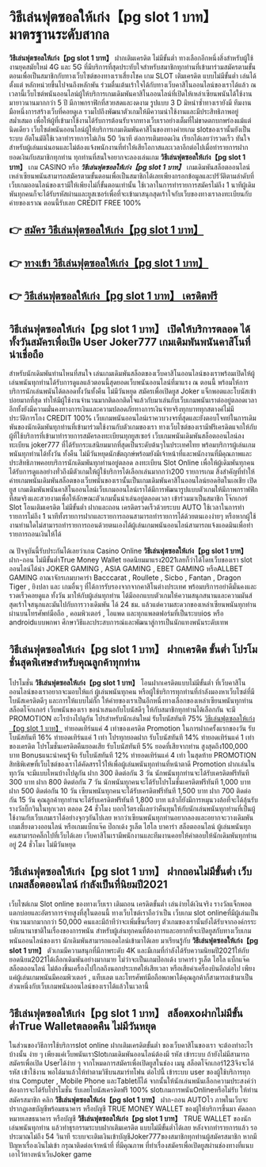 # วิธีเล่นฟุตซอลให้เก่ง【pg slot 1 บาท】  มาตรฐานระดับสากล

**วิธีเล่นฟุตซอลให้เก่ง【pg slot 1 บาท】** ฝากเติมเครดิต ไม่มีขั้นต่ำ  ทางเลือกอีกหนึ่งสิ่งสำหรับผู้ใช้งานยุคสมัยใหม่ 4G และ 5G ที่มีบริการที่สุดประทับใจสำหรับสมาชิกทุกท่านที่เข้ามาร่วมสมัครตามขั้นตอนเพื่อเป็นสมาชิกกับทางเว็บไซต์ของทางเราเสี่ยงโชค เกม SLOT  เติมเครดิต แบบไม่มีขั้นต่ำ เล่นได้ตั้งแต่ หลักหน่วยขึ้นไปจนถึงหลักพัน ร่วมตื่นเต้นเร้าใจได้กับทางเว็บคาสิโนออนไลน์ของเราได้แล้ว ณ เวลานี้เว็บไซต์พนันออนไลน์ผู้ให้บริการเกมเดิมพันคาสิโนออนไลน์ที่เปิดให้เหล่าเซียนพนันได้ใช้งานมายาวนานมากกว่า 5 ปี มีภาพกราฟิกที่สวยสดและงดงาม รูปแบบ 3 D
มิหนำซ้ำทางเรายังมี ทีมงานมือหนึ่งการสร้างเว็บที่คอยดูเล  รวมไปถึงพัฒนาตัวเกมให้มีความน่าใช้งานและมีประสิทธิภาพอยู่สม่ำเสมอ เพื่อให้ผู้ที่เข้ามาใช้งานได้รับการต้อนรับจากทางเว็บเราอย่างเต็มที่ไม่ขาดตกบกพร่องแม้แต่นิดเดียว เว็บไซต์พนันออนไลน์ผู้ให้บริการเกมเดิมพันคาสิโนของทางค่ายเกม slotของเรานั้นยังเป็นระบบ อัตโนมัติใช้เวลาทำรายการไม่เกิน 50 วินาที ต่อการเติมยอดเงิน เรียกได้เลยว่ารวดเร็ว ทันใจสำหรับผู้เล่นแน่นอนและไม่ต้องแจ้งพนักงานที่ทำให้เสียโอกาสและเวลาอีกต่อไปเมื่อทำรายการฝากยอดเงินกับสมาชิกทุกท่าน
ทุกท่านที่สนใจอยากจะลองเล่นเกม **วิธีเล่นฟุตซอลให้เก่ง【pg slot 1 บาท】** เกม CASINO  หรือ ***วิธีเล่นฟุตซอลให้เก่ง【pg slot 1 บาท】*** เกมเดิมพันสล็อตออนไลน์เหล่าเซียนพนันสามารถสมัครตามขั้นตอนเพื่อเป็นสมาชิกได้เลยเพียงกรอกข้อมูลและปรัวัติตามลำดับที่เว็บเกมออนไลน์ของเรามีให้เพียงไม่กี่ขั้นตอนเท่านั้น ใช้เวลาในการทำรายการสมัครไม่ถึง 1 นาทีผู้เดิมพันทุกคนก็จะได้รับรหัสผ่านและยูสเซอร์เพื่อที่จะเข้ามาสนุกสุดเร้าใจกับเว็บของทางเราลงทะเบียนกับค่ายของเราณ ตอนนี้รับเลย CREDIT FREE 100%

## 👉 [สมัคร วิธีเล่นฟุตซอลให้เก่ง【pg slot 1 บาท】](https://archa888.com/)
## 👉 [ทางเข้า วิธีเล่นฟุตซอลให้เก่ง【pg slot 1 บาท】](https://archa888.com/)
## 👉 [วิธีเล่นฟุตซอลให้เก่ง【pg slot 1 บาท】 เครดิตฟรี](https://archa888.com/)

## วิธีเล่นฟุตซอลให้เก่ง【pg slot 1 บาท】 เปิดให้บริการตลอด ได้ทั้งวันสมัครเพื่อเปิด User Joker777 เกมเดิมพันพนันคาสิโนที่น่าเชื่อถือ

สำหรับนักเดิมพันท่านไหนที่สนใจ เล่นเกมเดิมพันสล็อตของเว็บคาสิโนออนไลน์ของเราพร้อมเปิดให้ผู้เล่นพนันทุกท่านได้รับการดูแลแล้วตอนนี้สุดยอดเว็บพนันออนไลน์ที่มาแรง ณ ตอนนี้ พร้อมให้การบริการนักเล่นพนันได้ตลอดทั้งวันทั้งคืน ไม่มีวันหยุด สมัครเพื่อเปิดยูส Joker แจ็กพอตและโบนัสเข้าบ่อยมากที่สุด ทำให้มีผู้ใช้งานจำนวนมากติดอกติดใจแล้วกับมาเล่นกับเว็บเกมพนันเราต่ออยู่ตลอดเวลา อีกทั้งยังมีความมั่นคงทางการเงินและความปลอดภัยทางการเงินจ่ายจริงทุกบาททุกสตางค์ไม่มีประวัติการโกง CREDIT 100% เว็บเกมพนันออนไลน์เราควบวงจรที่สุดและยังตอบโจทย์ในการเดิมพันของนักเดิมพันทุกท่านที่เข้ามาร่วมใช้งานกับตัวเกมของเรา
ทางเว็บไซต์ของเรามีฟรีเครดิตแจกให้กับผู้ที่ใช้บริการที่เข้ามาทำรายการสมัครลงทะเบียนทุกยูสเซอร์ เว็บเกมพนันเดิมพันสล็อตออนไลน์ลงทะเบียน joker777 ที่ได้รับกระแสนิยมมากที่สุดเป็นระดับต้นๆในประเทศไทย พร้อมบริการผู้เล่นเกมพนันทุกท่านได้ทั้งวัน ทั้งคืน ไม่มีวันหยุดนักขัตฤกษ์พร้อมยังมีเจ้าหน้าที่และพนักงานที่มีคุณภาพและประสิทธิภาพคอยบริการนักเดิมพันทุกท่านอยู่ตลอด ลงทะเบียน Slot Online เพื่อให้ผู้เดิมพันทุกคนได้รับการดูแลอย่างทั่วถึงมีตัวเกมให้ผู้ใช้บริการได้เลือกเล่นมากกว่า200 รายการเกม
สิ่งสำคัญที่ทำให้ค่ายเกมพนันเดิมพันสล็อตของเว็บพนันของเรานั้นเป็นเกมเดิมพันคาสิโนออนไลน์ยอดฮิตในเอเชีย เปิดยูส  เกมเดิมพันพนันคาสิโนออนไลน์เว็บเกมออนไลน์เราได้มีการพัฒนารูปแบบตัวเกมให้มีภาพกราฟฟิกที่สมจริงและสวยงามเพื่อให้ลักษณะตัวเกมนั้นน่าเล่นอยู่ตลอดเวลา เข้าร่วมมาเป็นสมาชิก โจ๊กเกอร์ Slot โอนเติมเครดิต ไม่มีขั้นต่ำ ฝากและถอน เครดิตรวดเร็วด้วยระบบ AUTO ใช้เวลาในการทำรายการไม่ถึง 1 นาทีทั้งรายการฝากและรายการถอนสามารถทำรายการได้ด้วยตนเองง่ายๆ หรือหากผู้ใช้งานท่านใดไม่สามารถทำรายการถอนด้วยตนเองได้ผู้เล่นเกมพนันออนไลน์สามารถแจ้งแอดมินเพื่อทำรายการถอนเงินให้ได้

ณ ปัจจุบันนี้รับประกันได้เลยว่าเกม  Casino Online **วิธีเล่นฟุตซอลให้เก่ง【pg slot 1 บาท】** ฝาก-ถอน ไม่มีขั้นต่ำTrue Money Wallet ยอดนิยมมาแรง2021เลยก็ว่าได้โดยเว็บของเรา slot ออนไลน์ได้นำ JOKER GAMING , ASIA GAMING , EBET GAMING หรือALLBET GAMING อาณาจักรเกมบาคาร่า Bacccarat , Roullete , Sicbo , Fantan , Dragon Tiger , ยิงปลา และ เกมอื่นๆ ที่ได้การรับรองจากจากคาสิโนต่างประเทศ พร้อมบริการอย่าดีมั่นคงและรวดเร็วคอยดูแล ทั้งวัน มาให้กับผู้เล่นทุกท่าน ได้มีออกแบบตัวเกมให้ความสนุกสนานและความมันส์สุดเร้าใจสนุกและมันไปกับการวางเดิมพัน ได้ 24 ชม. แล้วแต่ความสะดวกของเหล่าเซียนพนันทุกท่านผ่านบนโทรศัพท์มือถือ , คอมพิวเตอร์ , ไอแพด และทุกแพลตฟอร์มที่เป็นระบบios หรือ androidแบบพกพา ศึกษาวิธีและประสบการณ์และพัฒนาสู่การเป็นนักแทงพนันระดับเทพ

## วิธีเล่นฟุตซอลให้เก่ง【pg slot 1 บาท】 ฝากเครดิต ขั้นต่ำ โปรโมชั่นสุดพิเศษสำหรับคุณลูกค้าทุกท่าน

โปรโมชั่น **วิธีเล่นฟุตซอลให้เก่ง【pg slot 1 บาท】** โอนฝากเครดิตแบบไม่มีขั้นต่ำ ที่เว็บคาสิโนออนไลน์ของเราอยากจะมอบให้แก่  ผู้เล่นพนันทุกคน หรือผู้ใช้บริการทุกท่านที่กำลังมองหาเว็บไซต์ที่มี โบนัสเครดิตดีๆ และการให้แบบไม่กั๊ก ให้ค่ายของเราเป็นอีกหนึ่งทางเลือกของเหล่าเซียนพนันทุกท่าน สล็อตโจ๊กเกอร์ เว็บพนันของเรา ขอนำเสนอกับโบนัสดีๆ ให้กับสมาชิกทุกท่านได้เลือกกัน จะมี PROMOTION อะไรบ้างไปดูกัน
โปรสำหรับนักเล่นใหม่ รับโบนัสทันที 75% [วิธีเล่นฟุตซอลให้เก่ง【pg slot 1 บาท】](https://archa888.com/) ทำยอดเทิร์นแค่ 4 เท่าของเครดิต
 Promotion ในการฝากครั้งแรกของวัน รับโบนัสทันที 16% ทำยอดเทิร์นแค่ 1 เท่า
โปรทุกยอดฝาก รับโบนัสทันที 14% ทำยอดเทิร์นแค่ 1 เท่าของเครดิต
โปรโมชั่นเครดิตคืนยอดเสีย รับโบนัสทันที 5% ยอดที่เสียจากท่าน สูงสุดถึง100,000 บาท
Bonusแนะนำคนรู้จัก รับโบนัสทันที 12% ทำยอดเทิร์นแค่ 4 เท่า
ในสุดท้าย PROMOTION สิทธิพิเศษที่เว็บไซต์ของเราได้คัดสรรไว้ให้เพื่อผู้เล่นพนันทุกท่านที่หน้าตาดี  Promotion ฝากเล่นในทุกวัน จะมีแบบไหนบ้างไปดูกัน
ฝาก 300 ติดต่อกัน 3 วัน นักพนันทุกท่านจะได้รับเครดิตฟรีทันที 300 บาท
ฝาก 800 ติดต่อกัน 7 วัน นักพนันทุกคนจะได้รับโปรโมชั่นเครดิตฟรีทันที 1,000 บาท
ฝาก 500 ติดต่อกัน 10 วัน เซียนพนันทุกคนจะได้รับเครดิตฟรีทันที 1,500 บาท
ฝาก 700 ติดต่อกัน 15 วัน คุณลูกค้าทุกท่านจะได้รับเครดิตฟรีทันที 1,800 บาท
แล้วก็ยังมีการหมุนวงล้อที่จะได้ลุ้นรับรางวัลบิ๊กวินในทุกเวลา ตลอด 24 ชั่วโมง บอกไว้ตรงนี้เลยว่าคืนทุนให้กับนักเล่นพนันทุกท่านที่เป็นผู้ใช้งานกับเว็บเกมเราได้อย่างจุกๆกันไปเลย หากว่าเซียนพนันทุกท่านอยากลองและอยากจะวางเดิมพัน เกมเสี่ยงดวงออนไลน์ หรือเกมแบ็กแจ๊ค ป๊อกเด้ง รูเล็ต ไฮโล บาคาร่า สล็อตออนไลน์ ผู้เล่นพนันทุกคนสามารถคลิ๊กไปที่เว็บได้เลย เว็บคาสิโนเรามีพนักงานและทีมงานคอยให้คำตอบให้นักเดิมพันทุกท่านอยู่ 24 ชั่วโมง ไม่มีวันหยุด

## วิธีเล่นฟุตซอลให้เก่ง【pg slot 1 บาท】 ฝากถอนไม่มีขั้นต่ำ  เว็บเกมสล็อตออนไลน์ กำลังเป็นที่นิยมปี2021

เว็บไซต์เกม Slot online ของทางเว็บเรา เติมถอน เครดิตขั้นต่ำ เล่นง่ายได้เงินจริง รางวัลแจ็กพอตแตกบ่อยและอัตราการจ่ายสูงที่สุในตอนนี้ ทางเว็บไซต์เราถือว่าเป็น เว็บเกม slot onlineที่มีผู้เล่นเป็นจำนวนมากมากกว่า 50,000 คนและมีถ้าทีว่าจะเพิ่มขึ้นเรื่อยๆ ตัวเกมของเรานั้นยังได้รับจากองค์กรระบดับนานาชาติในเรื่องของการพนัน สำหรับผู้เล่นทุกคนที่ต้องการและอยากที่จะเปิดยูสกับทางเว็บเกมพนันออนไลน์ของเรา นักเดิมพันสามารถแอดไลน์เข้ามาได้เลย
	มาเรียนรู้กับ **วิธีเล่นฟุตซอลให้เก่ง【pg slot 1 บาท】** ตัวเกมมีความสนุกที่มีภาพระดับ 4K และมีเกมที่กำลังได้รับความนิยมปี2021ให้กับยอดนิยม2021ได้เลือกเดิมพันอย่างมากมาย  ไม่ว่าจะเป็นเกมป๊อกเด้ง บาคาร่า รูเล็ต ไฮโล แบ็กแจ๊ค สล็อตออนไลน์ ไม่ต้องขึ้นเครื่องไปไกลถึงนอกประเทศให้เสียเวลา หรือเสียค่าเครื่องบินอีกต่อไป เพียงแค่ผู้เล่นเกมพนันมีคอมพิวเตอร์ , แท็บเลต และโทรศัพท์มือถือพกพาได้คุณลูกค้าก็สามารถเข้ามาเป็นส่วนหนึ่งกับเว็บเกมพนันออนไลน์ของเราได้แล้วในเวลานี้

## วิธีเล่นฟุตซอลให้เก่ง【pg slot 1 บาท】 สล็อตxoฝากไม่มีขั้นต่ำTrue Walletตลอดคืน ไม่มีวันหยุด

ในส่วนของวิธีการใช้บริการslot online ฝากเติมเครดิตขั้นต่ำ ของเว็บคาสิโนของเรา จะต้องทำอะไรบ้างนั้น ง่าย ๆ เพียงแค่เว็บพนันเราSlotเกมเดิมพันออนไลน์ต้องมี รหัส เข้าระบบ ถ้ายังไม่มีสามารถสมัครเพื่อเปิด Userได้ง่าย ๆ จากโหมดการสมัครเพื่อเปิดยูสในช่อง เมนู สล็อตโจ๊กเกอร์123จึงจะได้ รหัส เข้าใช้งาน พอได้มาแล้วให้ทำตามวิธีบนสมาร์ทโฟน ต่อไปนี้
เข้าระบบ user  ของผู้ใช้บริการทุกท่าน Computer , Mobile Phone และTabletก็ได้
จากนั้นให้นักเล่นพนันเลือกความประสงค์ว่า ต้องการจะได้รับโปรโมชั่น รับเลยโบนัสเครดิตฟรี 100% slotเกมการพนันOnlineหรือไม่รับ
ให้ท่านสมัครสมาชิก คลิก **วิธีเล่นฟุตซอลให้เก่ง【pg slot 1 บาท】** ฝาก-ถอน AUTOไว ภาพในเว็บจะปรากฏเลขบัญชีพร้อมธนาคาร หรือบัญชี TRUE MONEY WALLET ของผู้ให้บริการขึ้นมา
คัดลอกหมายเลขธนาคาร หรือบัญชี **วิธีเล่นฟุตซอลให้เก่ง【pg slot 1 บาท】** TRUE WALLET ของนักเล่นพนันทุกท่าน แล้วทำธุรกรรมระบบฝากเติมเครดิต แบบไม่มีขั้นต่ำได้เลย
หลังจากทำรายการแล้ว รอประมาณไม่ถึง 54 วินาที ระบบจะเติมเงินเข้าบัญชีJoker777ของสมาชิกทุกท่านผู้สมัครสมาชิก
หากมีปัญหาเรื่องเงินไม่เข้า กรุณาติดต่อเจ้าหน้าที่ ที่มีคุณภาพ ที่ทำเรื่องสมัครเพื่อเปิดยูสผ่านช่องทางที่แนบเอาไว้ทางหน้าเว็บJoker game


